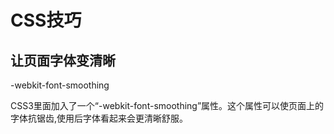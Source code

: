 # CSS技巧

## 让页面字体变清晰

-webkit-font-smoothing

CSS3里面加入了一个“-webkit-font-smoothing”属性。这个属性可以使页面上的字体抗锯齿,使用后字体看起来会更清晰舒服。
